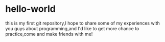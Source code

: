 # hello-world
this is my first git repository,I hope to share some of my experiences with you guys about programming,and I'd like to get more chance to practice,come and make friends with me!
